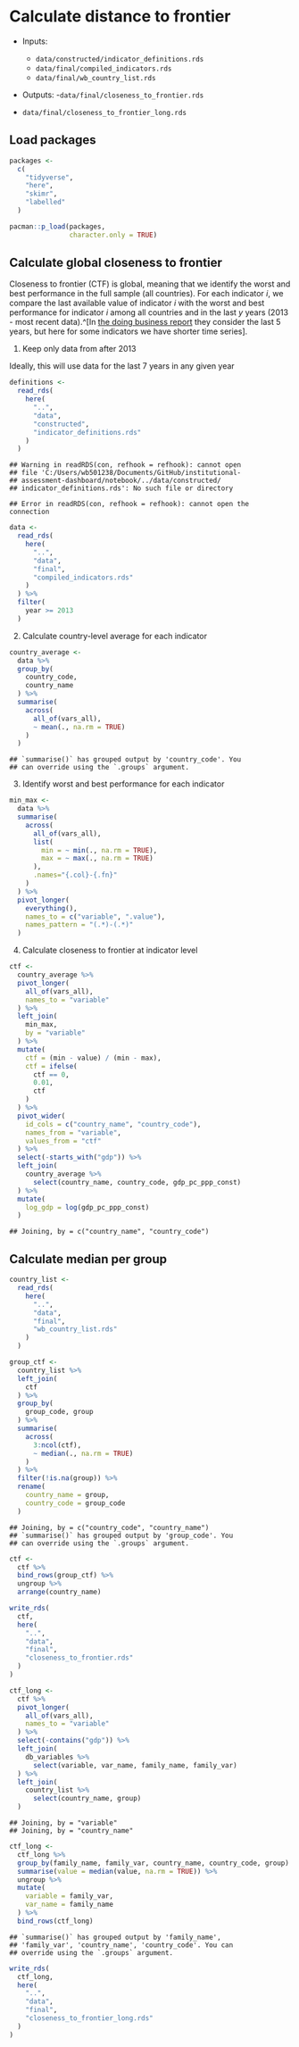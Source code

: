 # Calculate distance to frontier

- Inputs:
  - `data/constructed/indicator_definitions.rds`
  - `data/final/compiled_indicators.rds`
  - `data/final/wb_country_list.rds`
      
- Outputs:
 -`data/final/closeness_to_frontier.rds`
 - `data/final/closeness_to_frontier_long.rds`

## Load packages


```r
packages <- 
  c(
    "tidyverse",
    "here",
    "skimr",
    "labelled"
  )

pacman::p_load(packages,
               character.only = TRUE)
```

## Calculate global closeness to frontier

Closeness to frontier (CTF) is global, meaning that we identify the worst and best performance in the full sample (all countries). For each indicator $i$, we compare the last available value of indicator $i$ with the worst and best
performance for indicator $i$ among all countries and in the last $y$ years (2013 - most recent data).^[In [the doing business report](https://www.doingbusiness.org/content/dam/doingBusiness/media/Annual-Reports/English/DB17-Chapters/DB17-DTF-and-DBRankings.pdf) they consider the last 5 years, but here for some indicators we have shorter time series].


1. Keep only data from after 2013

Ideally, this will use data for the last 7 years in any given year


```r
definitions <-
  read_rds(
    here(
      "..",
      "data",
      "constructed",
      "indicator_definitions.rds"
    )
  )
```

```
## Warning in readRDS(con, refhook = refhook): cannot open
## file 'C:/Users/wb501238/Documents/GitHub/institutional-
## assessment-dashboard/notebook/../data/constructed/
## indicator_definitions.rds': No such file or directory
```

```
## Error in readRDS(con, refhook = refhook): cannot open the connection
```

```r
data <-
  read_rds(
    here(
      "..",
      "data",
      "final",
      "compiled_indicators.rds"
    )
  ) %>%
  filter(
    year >= 2013
  )
```


2. Calculate country-level average for each indicator


```r
country_average <-
  data %>%
  group_by(
    country_code,
    country_name
  ) %>%
  summarise(
    across(
      all_of(vars_all),
      ~ mean(., na.rm = TRUE)
    )
  )
```

```
## `summarise()` has grouped output by 'country_code'. You
## can override using the `.groups` argument.
```

3. Identify worst and best performance for each indicator


```r
min_max <-
  data %>%
  summarise(
    across(
      all_of(vars_all),
      list(
        min = ~ min(., na.rm = TRUE),
        max = ~ max(., na.rm = TRUE)
      ),
      .names="{.col}-{.fn}"
    )
  ) %>%
  pivot_longer(
    everything(),
    names_to = c("variable", ".value"),
    names_pattern = "(.*)-(.*)"
  )
```

4. Calculate closeness to frontier at indicator level


```r
ctf <-
  country_average %>%
  pivot_longer(
    all_of(vars_all),
    names_to = "variable"
  ) %>%
  left_join(
    min_max,
    by = "variable"
  ) %>%
  mutate(
    ctf = (min - value) / (min - max),
    ctf = ifelse(
      ctf == 0,
      0.01,
      ctf
    )
  ) %>%
  pivot_wider(
    id_cols = c("country_name", "country_code"),
    names_from = "variable",
    values_from = "ctf"
  ) %>%
  select(-starts_with("gdp")) %>%
  left_join(
    country_average %>%
      select(country_name, country_code, gdp_pc_ppp_const)
  ) %>%
  mutate(
    log_gdp = log(gdp_pc_ppp_const)
  )
```

```
## Joining, by = c("country_name", "country_code")
```

## Calculate median per group


```r
country_list <-
  read_rds(
    here(
      "..",
      "data",
      "final",
      "wb_country_list.rds"
    )
  )

group_ctf <-
  country_list %>%
  left_join(
    ctf
  ) %>%
  group_by(
    group_code, group
  ) %>%
  summarise(
    across(
      3:ncol(ctf),
      ~ median(., na.rm = TRUE)
    )     
  ) %>%
  filter(!is.na(group)) %>%
  rename(
    country_name = group,
    country_code = group_code
  ) 
```

```
## Joining, by = c("country_code", "country_name")
## `summarise()` has grouped output by 'group_code'. You
## can override using the `.groups` argument.
```

```r
ctf <-
  ctf %>%
  bind_rows(group_ctf) %>%
  ungroup %>%
  arrange(country_name)

write_rds(
  ctf,
  here(
    "..",
    "data",
    "final",
    "closeness_to_frontier.rds"
  )
)

ctf_long <-
  ctf %>%
  pivot_longer(
    all_of(vars_all),
    names_to = "variable"
  ) %>%
  select(-contains("gdp")) %>%
  left_join(
    db_variables %>%
      select(variable, var_name, family_name, family_var)
  ) %>%
  left_join(
    country_list %>%
      select(country_name, group)
  )
```

```
## Joining, by = "variable"
## Joining, by = "country_name"
```

```r
ctf_long <-
  ctf_long %>%
  group_by(family_name, family_var, country_name, country_code, group) %>%
  summarise(value = median(value, na.rm = TRUE)) %>%
  ungroup %>%
  mutate(
    variable = family_var,
    var_name = family_name
  ) %>%
  bind_rows(ctf_long)
```

```
## `summarise()` has grouped output by 'family_name',
## 'family_var', 'country_name', 'country_code'. You can
## override using the `.groups` argument.
```

```r
write_rds(
  ctf_long,
  here(
    "..",
    "data",
    "final",
    "closeness_to_frontier_long.rds"
  )
)
```

